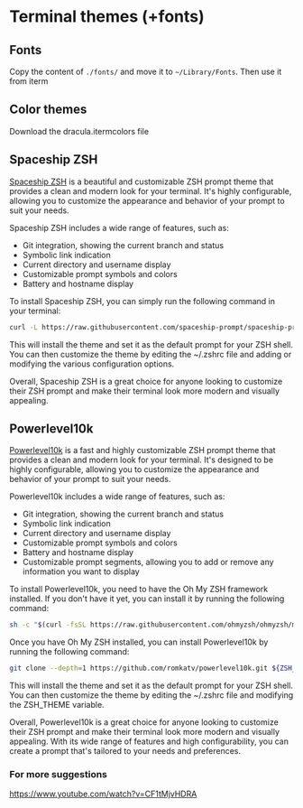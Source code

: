 # Terminal themes (+fonts)

## Fonts

Copy the content of `./fonts/` and move it to `~/Library/Fonts`. Then use it from iterm

## Color themes

Download the dracula.itermcolors file

## Spaceship ZSH

[Spaceship ZSH](https://github.com/spaceship-prompt/spaceship-prompt) is a beautiful and customizable ZSH prompt theme that provides a clean and modern look for your terminal. It's highly configurable, allowing you to customize the appearance and behavior of your prompt to suit your needs.

Spaceship ZSH includes a wide range of features, such as:

- Git integration, showing the current branch and status
- Symbolic link indication
- Current directory and username display
- Customizable prompt symbols and colors
- Battery and hostname display

To install Spaceship ZSH, you can simply run the following command in your terminal:

```bash
curl -L https://raw.githubusercontent.com/spaceship-prompt/spaceship-prompt/master/install.sh | sh
```

This will install the theme and set it as the default prompt for your ZSH shell. You can then customize the theme by editing the ~/.zshrc file and adding or modifying the various configuration options.

Overall, Spaceship ZSH is a great choice for anyone looking to customize their ZSH prompt and make their terminal look more modern and visually appealing.

## Powerlevel10k

[Powerlevel10k](https://github.com/romkatv/powerlevel10k#oh-my-zsh) is a fast and highly customizable ZSH prompt theme that provides a clean and modern look for your terminal. It's designed to be highly configurable, allowing you to customize the appearance and behavior of your prompt to suit your needs.

Powerlevel10k includes a wide range of features, such as:

- Git integration, showing the current branch and status
- Symbolic link indication
- Current directory and username display
- Customizable prompt symbols and colors
- Battery and hostname display
- Customizable prompt segments, allowing you to add or remove any information you want to display

To install Powerlevel10k, you need to have the Oh My ZSH framework installed. If you don't have it yet, you can install it by running the following command:

```bash
sh -c "$(curl -fsSL https://raw.githubusercontent.com/ohmyzsh/ohmyzsh/master/tools/install.sh)"
```

Once you have Oh My ZSH installed, you can install Powerlevel10k by running the following command:

```bash
git clone --depth=1 https://github.com/romkatv/powerlevel10k.git ${ZSH_CUSTOM:-$HOME/.oh-my-zsh/custom}/themes/powerlevel10k
```

This will install the theme and set it as the default prompt for your ZSH shell. You can then customize the theme by editing the ~/.zshrc file and modifying the ZSH_THEME variable.

Overall, Powerlevel10k is a great choice for anyone looking to customize their ZSH prompt and make their terminal look more modern and visually appealing. With its wide range of features and high configurability, you can create a prompt that's tailored to your needs and preferences.

### For more suggestions
https://www.youtube.com/watch?v=CF1tMjvHDRA
